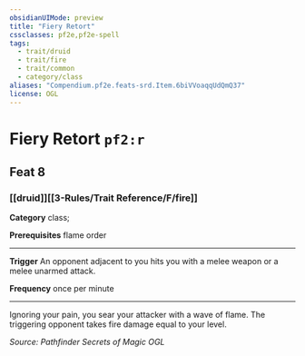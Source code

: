 ```yaml
---
obsidianUIMode: preview
title: "Fiery Retort"
cssclasses: pf2e,pf2e-spell
tags:
  - trait/druid
  - trait/fire
  - trait/common
  - category/class
aliases: "Compendium.pf2e.feats-srd.Item.6biVVoaqqUdQmQ37"
license: OGL
---
```

# Fiery Retort `pf2:r`
## Feat 8
### [[druid]][[3-Rules/Trait Reference/F/fire]]

**Category** class; 



**Prerequisites** flame order
* * *
**Trigger** An opponent adjacent to you hits you with a melee weapon or a melee unarmed attack.

**Frequency** once per minute

* * *

Ignoring your pain, you sear your attacker with a wave of flame. The triggering opponent takes fire damage equal to your level.

*Source: Pathfinder Secrets of Magic*
*OGL*
